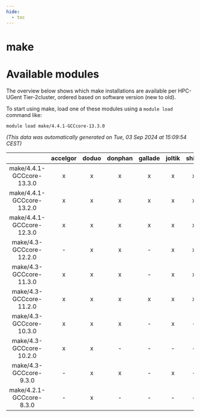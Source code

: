 ```yaml
---
hide:
  - toc
---
```


make
====

# Available modules


The overview below shows which make installations are available per HPC-UGent Tier-2cluster, ordered based on software version (new to old).

To start using make, load one of these modules using a `module load` command like:

```shell
module load make/4.4.1-GCCcore-13.3.0
```

*(This data was automatically generated on Tue, 03 Sep 2024 at 15:09:54 CEST)*  

| |accelgor|doduo|donphan|gallade|joltik|shinx|skitty|
| :---: | :---: | :---: | :---: | :---: | :---: | :---: | :---: |
|make/4.4.1-GCCcore-13.3.0|x|x|x|x|x|x|x|
|make/4.4.1-GCCcore-13.2.0|x|x|x|x|x|x|x|
|make/4.4.1-GCCcore-12.3.0|x|x|x|x|x|x|x|
|make/4.3-GCCcore-12.2.0|-|x|x|-|x|x|-|
|make/4.3-GCCcore-11.3.0|x|x|x|-|x|x|-|
|make/4.3-GCCcore-11.2.0|x|x|x|x|x|x|x|
|make/4.3-GCCcore-10.3.0|x|x|x|-|x|-|x|
|make/4.3-GCCcore-10.2.0|x|x|-|-|-|-|-|
|make/4.3-GCCcore-9.3.0|-|x|x|-|x|-|x|
|make/4.2.1-GCCcore-8.3.0|-|x|-|-|-|-|x|
